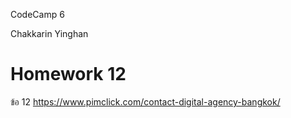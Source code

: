 CodeCamp 6

Chakkarin Yinghan

# Homework 12

ข้อ 12  https://www.pimclick.com/contact-digital-agency-bangkok/

